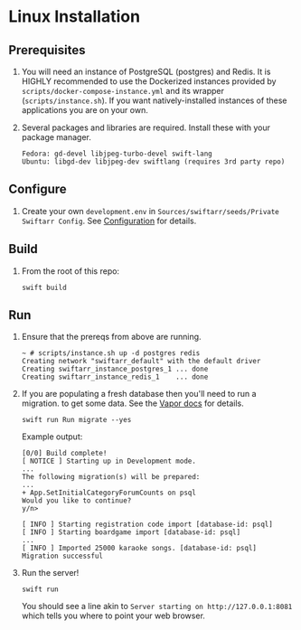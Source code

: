 Linux Installation
==================

Prerequisites
-------------

01. You will need an instance of PostgreSQL (postgres) and Redis. It is HIGHLY
    recommended to use the Dockerized instances provided by `scripts/docker-compose-instance.yml`
    and its wrapper (`scripts/instance.sh`). If you want natively-installed
    instances of these applications you are on your own.

02. Several packages and libraries are required. Install these with your 
    package manager.
    ```
    Fedora: gd-devel libjpeg-turbo-devel swift-lang
    Ubuntu: libgd-dev libjpeg-dev swiftlang (requires 3rd party repo)
    ```

Configure
---------

01. Create your own `development.env` in `Sources/swiftarr/seeds/Private Swiftarr Config`. 
    See [Configuration](configuration.html) for details.

Build
-----

01. From the root of this repo:
    ```
    swift build
    ```

Run
---

01. Ensure that the prereqs from above are running.
    ```
    ~ # scripts/instance.sh up -d postgres redis
    Creating network "swiftarr_default" with the default driver
    Creating swiftarr_instance_postgres_1 ... done
    Creating swiftarr_instance_redis_1    ... done
    ```

02. If you are populating a fresh database then you'll need to run a migration.
    to get some data. See the [Vapor docs](https://docs.vapor.codes/4.0/fluent/overview/#migrate) for details.
    ```
    swift run Run migrate --yes
    ```
    Example output:
    ```
    [0/0] Build complete!
    [ NOTICE ] Starting up in Development mode.
    ...
    The following migration(s) will be prepared:
    ...
    + App.SetInitialCategoryForumCounts on psql
    Would you like to continue?
    y/n>

    [ INFO ] Starting registration code import [database-id: psql]
    [ INFO ] Starting boardgame import [database-id: psql]
    ...
    [ INFO ] Imported 25000 karaoke songs. [database-id: psql]
    Migration successful
    ```

03. Run the server!
    ```
    swift run
    ```
    You should see a line akin to `Server starting on http://127.0.0.1:8081`
    which tells you where to point your web browser.
